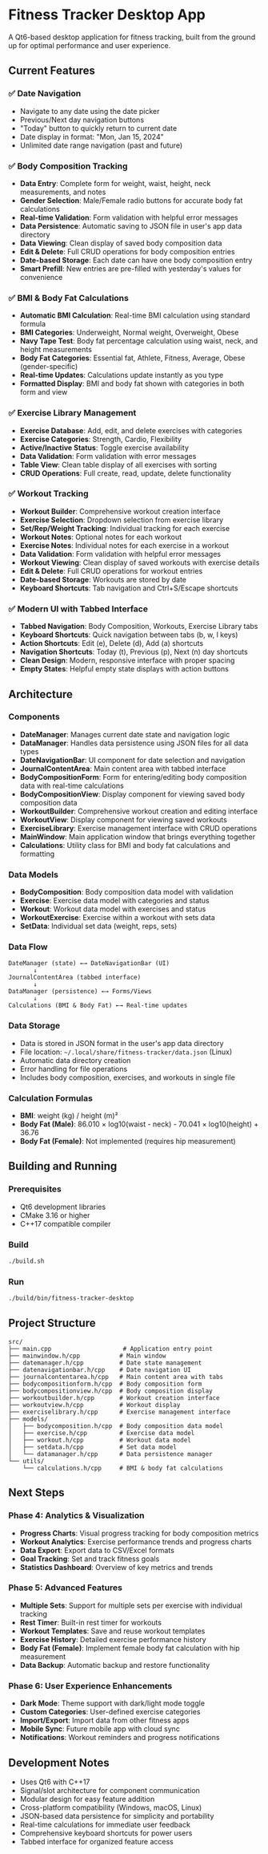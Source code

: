 # Fitness Tracker Desktop App

A Qt6-based desktop application for fitness tracking, built from the ground up for optimal performance and user experience.

## Current Features

### ✅ Date Navigation
- Navigate to any date using the date picker
- Previous/Next day navigation buttons
- "Today" button to quickly return to current date
- Date display in format: "Mon, Jan 15, 2024"
- Unlimited date range navigation (past and future)

### ✅ Body Composition Tracking
- **Data Entry**: Complete form for weight, waist, height, neck measurements, and notes
- **Gender Selection**: Male/Female radio buttons for accurate body fat calculations
- **Real-time Validation**: Form validation with helpful error messages
- **Data Persistence**: Automatic saving to JSON file in user's app data directory
- **Data Viewing**: Clean display of saved body composition data
- **Edit & Delete**: Full CRUD operations for body composition entries
- **Date-based Storage**: Each date can have one body composition entry
- **Smart Prefill**: New entries are pre-filled with yesterday's values for convenience

### ✅ BMI & Body Fat Calculations
- **Automatic BMI Calculation**: Real-time BMI calculation using standard formula
- **BMI Categories**: Underweight, Normal weight, Overweight, Obese
- **Navy Tape Test**: Body fat percentage calculation using waist, neck, and height measurements
- **Body Fat Categories**: Essential fat, Athlete, Fitness, Average, Obese (gender-specific)
- **Real-time Updates**: Calculations update instantly as you type
- **Formatted Display**: BMI and body fat shown with categories in both form and view

### ✅ Exercise Library Management
- **Exercise Database**: Add, edit, and delete exercises with categories
- **Exercise Categories**: Strength, Cardio, Flexibility
- **Active/Inactive Status**: Toggle exercise availability
- **Data Validation**: Form validation with error messages
- **Table View**: Clean table display of all exercises with sorting
- **CRUD Operations**: Full create, read, update, delete functionality

### ✅ Workout Tracking
- **Workout Builder**: Comprehensive workout creation interface
- **Exercise Selection**: Dropdown selection from exercise library
- **Set/Rep/Weight Tracking**: Individual tracking for each exercise
- **Workout Notes**: Optional notes for each workout
- **Exercise Notes**: Individual notes for each exercise in a workout
- **Data Validation**: Form validation with helpful error messages
- **Workout Viewing**: Clean display of saved workouts with exercise details
- **Edit & Delete**: Full CRUD operations for workout entries
- **Date-based Storage**: Workouts are stored by date
- **Keyboard Shortcuts**: Tab navigation and Ctrl+S/Escape shortcuts

### ✅ Modern UI with Tabbed Interface
- **Tabbed Navigation**: Body Composition, Workouts, Exercise Library tabs
- **Keyboard Shortcuts**: Quick navigation between tabs (b, w, l keys)
- **Action Shortcuts**: Edit (e), Delete (d), Add (a) shortcuts
- **Navigation Shortcuts**: Today (t), Previous (p), Next (n) day shortcuts
- **Clean Design**: Modern, responsive interface with proper spacing
- **Empty States**: Helpful empty state displays with action buttons

## Architecture

### Components
- **DateManager**: Manages current date state and navigation logic
- **DataManager**: Handles data persistence using JSON files for all data types
- **DateNavigationBar**: UI component for date selection and navigation
- **JournalContentArea**: Main content area with tabbed interface
- **BodyCompositionForm**: Form for entering/editing body composition data with real-time calculations
- **BodyCompositionView**: Display component for viewing saved body composition data
- **WorkoutBuilder**: Comprehensive workout creation and editing interface
- **WorkoutView**: Display component for viewing saved workouts
- **ExerciseLibrary**: Exercise management interface with CRUD operations
- **MainWindow**: Main application window that brings everything together
- **Calculations**: Utility class for BMI and body fat calculations and formatting

### Data Models
- **BodyComposition**: Body composition data model with validation
- **Exercise**: Exercise data model with categories and status
- **Workout**: Workout data model with exercises and status
- **WorkoutExercise**: Exercise within a workout with sets data
- **SetData**: Individual set data (weight, reps, sets)

### Data Flow
```
DateManager (state) ←→ DateNavigationBar (UI)
       ↓
JournalContentArea (tabbed interface)
       ↓
DataManager (persistence) ←→ Forms/Views
       ↓
Calculations (BMI & Body Fat) ←→ Real-time updates
```

### Data Storage
- Data is stored in JSON format in the user's app data directory
- File location: `~/.local/share/fitness-tracker/data.json` (Linux)
- Automatic data directory creation
- Error handling for file operations
- Includes body composition, exercises, and workouts in single file

### Calculation Formulas
- **BMI**: weight (kg) / height (m)²
- **Body Fat (Male)**: 86.010 × log10(waist - neck) - 70.041 × log10(height) + 36.76
- **Body Fat (Female)**: Not implemented (requires hip measurement)

## Building and Running

### Prerequisites
- Qt6 development libraries
- CMake 3.16 or higher
- C++17 compatible compiler

### Build
```bash
./build.sh
```

### Run
```bash
./build/bin/fitness-tracker-desktop
```

## Project Structure
```
src/
├── main.cpp                    # Application entry point
├── mainwindow.h/cpp           # Main window
├── datemanager.h/cpp          # Date state management
├── datenavigationbar.h/cpp    # Date navigation UI
├── journalcontentarea.h/cpp   # Main content area with tabs
├── bodycompositionform.h/cpp  # Body composition form
├── bodycompositionview.h/cpp  # Body composition display
├── workoutbuilder.h/cpp       # Workout creation interface
├── workoutview.h/cpp          # Workout display
├── exerciselibrary.h/cpp      # Exercise management interface
├── models/
│   ├── bodycomposition.h/cpp  # Body composition data model
│   ├── exercise.h/cpp         # Exercise data model
│   ├── workout.h/cpp          # Workout data model
│   ├── setdata.h/cpp          # Set data model
│   └── datamanager.h/cpp      # Data persistence manager
└── utils/
    └── calculations.h/cpp     # BMI & body fat calculations
```

## Next Steps

### Phase 4: Analytics & Visualization
- **Progress Charts**: Visual progress tracking for body composition metrics
- **Workout Analytics**: Exercise performance trends and progress charts
- **Data Export**: Export data to CSV/Excel formats
- **Goal Tracking**: Set and track fitness goals
- **Statistics Dashboard**: Overview of key metrics and trends

### Phase 5: Advanced Features
- **Multiple Sets**: Support for multiple sets per exercise with individual tracking
- **Rest Timer**: Built-in rest timer for workouts
- **Workout Templates**: Save and reuse workout templates
- **Exercise History**: Detailed exercise performance history
- **Body Fat (Female)**: Implement female body fat calculation with hip measurement
- **Data Backup**: Automatic backup and restore functionality

### Phase 6: User Experience Enhancements
- **Dark Mode**: Theme support with dark/light mode toggle
- **Custom Categories**: User-defined exercise categories
- **Import/Export**: Import data from other fitness apps
- **Mobile Sync**: Future mobile app with cloud sync
- **Notifications**: Workout reminders and progress notifications

## Development Notes

- Uses Qt6 with C++17
- Signal/slot architecture for component communication
- Modular design for easy feature addition
- Cross-platform compatibility (Windows, macOS, Linux)
- JSON-based data persistence for simplicity and portability
- Real-time calculations for immediate user feedback
- Comprehensive keyboard shortcuts for power users
- Tabbed interface for organized feature access 